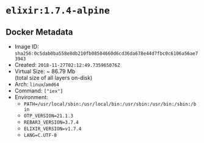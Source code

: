 # `elixir:1.7.4-alpine`

## Docker Metadata

- Image ID: `sha256:0c5dab0ba558e8db210fb08504660d6cd36da678e44d7fbc0c6106a56ae73943`
- Created: `2018-11-27T02:12:49.735965076Z`
- Virtual Size: ~ 86.79 Mb  
  (total size of all layers on-disk)
- Arch: `linux`/`amd64`
- Command: `["iex"]`
- Environment:
  - `PATH=/usr/local/sbin:/usr/local/bin:/usr/sbin:/usr/bin:/sbin:/bin`
  - `OTP_VERSION=21.1.3`
  - `REBAR3_VERSION=3.7.4`
  - `ELIXIR_VERSION=v1.7.4`
  - `LANG=C.UTF-8`
